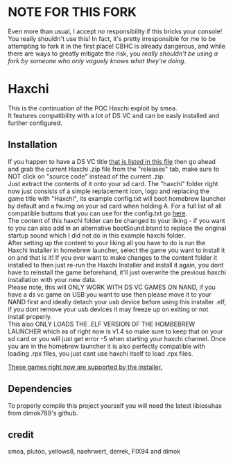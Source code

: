 # NOTE FOR THIS FORK

Even more than usual, I accept *no* responsibility if this bricks your console! You really shouldn't use this! In fact, it's pretty irresponsible for me to be attempting to fork it in the first place! CBHC is already dangerous, and while there are ways to greatly mitigate the risk, you *really shouldn't be using a fork by someone who only vaguely knows what they're doing*.

# Haxchi

This is the continuation of the POC Haxchi exploit by smea.  
It features compatibility with a lot of DS VC and can be easly installed and further configured.

## Installation

If you happen to have a DS VC title [that is listed in this file](installer/src/gameList.h#L14-L102) then go ahead and grab the current Haxchi .zip file from the "releases" tab, make sure to NOT click on "source code" instead of the current .zip.  
Just extract the contents of it onto your sd card. The "haxchi" folder right now just consists of a simple replacement icon, logo and replacing the game title with "Haxchi", its example config.txt will boot homebrew launcher by default and a fw.img on your sd card when holding A. For a full list of all compatible buttons that you can use for the config.txt go [here](dsrom/option_select/main.c#L57-L75).  
The content of this haxchi folder can be changed to your liking - if you want to you can also add in an alternative bootSound.btsnd to replace the original startup sound which I did not do in this example haxchi folder.  
After setting up the content to your liking all you have to do is run the Haxchi Installer in homebrew launcher, select the game you want to install it on and that is it! If you ever want to make changes to the content folder it installed to then just re-run the Haxchi Installer and install it again, you dont have to reinstall the game beforehand, it'll just overwrite the previous haxchi installation with your new data.  
Please note, this will ONLY WORK WITH DS VC GAMES ON NAND, if you have a ds vc game on USB you want to use then please move it to your NAND first and ideally detach your usb device before using this installer .elf, if you dont remove your usb devices it may freeze up on exiting or not install properly.  
This also ONLY LOADS THE .ELF VERSION OF THE HOMBEBREW LAUNCHER which as of right now is v1.4 so make sure to keep that on your sd card or you will just get error -5 when starting your haxchi channel. Once you are in the homebrew launcher it is also perfectly compatible with loading .rpx files, you just cant use haxchi itself to load .rpx files.    

[These games right now are supported by the installer.](installer/src/gameList.h#L14-L102)  

## Dependencies

To properly compile this project yourself you will need the latest libiosuhax from dimok789's github.  

## credit

smea, plutoo, yellows8, naehrwert, derrek, FIX94 and dimok
